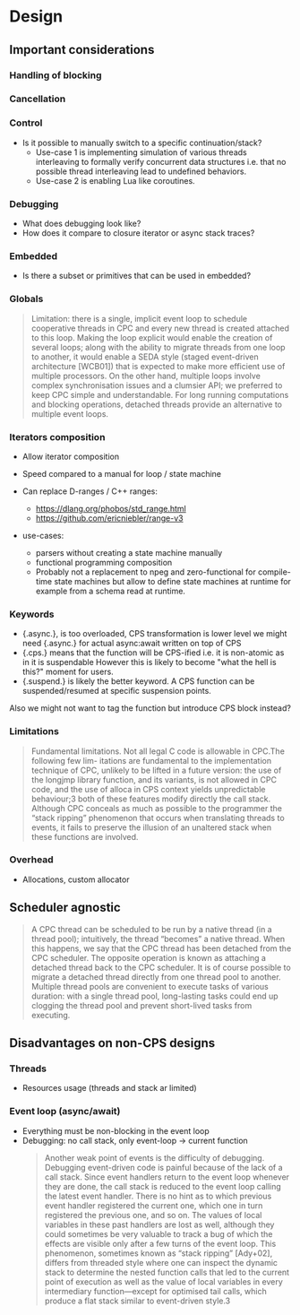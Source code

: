 # Design

## Important considerations

### Handling of blocking

### Cancellation

### Control

- Is it possible to manually switch to a specific continuation/stack?
  - Use-case 1 is implementing simulation of various threads interleaving
    to formally verify concurrent data structures
    i.e. that no possible thread interleaving lead to undefined behaviors.
  - Use-case 2 is enabling Lua like coroutines.

### Debugging

- What does debugging look like?
- How does it compare to closure iterator or async stack traces?

### Embedded

- Is there a subset or primitives that can be used in embedded?

### Globals

> Limitation: there is a single, implicit event loop to schedule cooperative threads in CPC
> and every new thread is created attached to this loop. Making the loop explicit would enable
> the creation of several loops; along with the ability to migrate threads from one loop to another,
> it would enable a SEDA style (staged event-driven architecture \[WCB01\]) that is expected to
> make more efficient use of multiple processors. On the other hand, multiple loops involve
> complex synchronisation issues and a clumsier API; we preferred to keep CPC simple and
> understandable. For long running computations and blocking operations, detached threads
> provide an alternative to multiple event loops.

### Iterators composition

- Allow iterator composition
- Speed compared to a manual for loop / state machine

- Can replace D-ranges / C++ ranges:
  - https://dlang.org/phobos/std_range.html
  - https://github.com/ericniebler/range-v3

- use-cases:
  - parsers without creating a state machine manually
  - functional programming composition
  - Probably not a replacement to npeg and zero-functional
    for compile-time state machines
    but allow to define state machines at runtime for example from
    a schema read at runtime.

### Keywords

- {.async.}, is too overloaded, CPS transformation is lower level
  we might need {.async.} for actual async:await written on top of CPS
- {.cps.} means that the function will be CPS-ified
  i.e. it is non-atomic as in it is suspendable
  However this is likely to become "what the hell is this?" moment for users.
- {.suspend.} is likely the better keyword.
  A CPS function can be suspended/resumed at
  specific suspension points.

Also we might not want to tag the function but introduce CPS block instead?

### Limitations

> Fundamental limitations. Not all legal C code is allowable in CPC.The following few lim-
> itations are fundamental to the implementation technique of CPC, unlikely to be lifted in
> a future version: the use of the longjmp library function, and its variants, is not allowed in
> CPC code, and the use of alloca in CPS context yields unpredictable behaviour;3 both of
> these features modify directly the call stack. Although CPC conceals as much as possible to
> the programmer the “stack ripping” phenomenon that occurs when translating threads to
> events, it fails to preserve the illusion of an unaltered stack when these functions are involved.


### Overhead

- Allocations, custom allocator

## Scheduler agnostic

> A CPC thread can be scheduled to be run by a native thread (in a thread pool); intuitively, the
> thread “becomes” a native thread. When this happens, we say that the CPC thread has been
> detached from the CPC scheduler. The opposite operation is known as attaching a detached
> thread back to the CPC scheduler. It is of course possible to migrate a detached thread directly
> from one thread pool to another. Multiple thread pools are convenient to execute tasks of
> various duration: with a single thread pool, long-lasting tasks could end up clogging the
> thread pool and prevent short-lived tasks from executing.


## Disadvantages on non-CPS designs

### Threads

- Resources usage (threads and stack ar limited)

### Event loop (async/await)

- Everything must be non-blocking in the event loop
- Debugging: no call stack, only event-loop -> current function
  > Another weak point of events is the difficulty of debugging. Debugging event-driven code
  > is painful because of the lack of a call stack. Since event handlers return to the event loop
  > whenever they are done, the call stack is reduced to the event loop calling the latest event
  > handler. There is no hint as to which previous event handler registered the current one, which
  > one in turn registered the previous one, and so on. The values of local variables in these
  > past handlers are lost as well, although they could sometimes be very valuable to track a bug
  > of which the effects are visible only after a few turns of the event loop. This phenomenon,
  > sometimes known as “stack ripping” [Ady+02], differs from threaded style where one can
  > inspect the dynamic stack to determine the nested function calls that led to the current point
  > of execution as well as the value of local variables in every intermediary function—except for
  > optimised tail calls, which produce a flat stack similar to event-driven style.3
